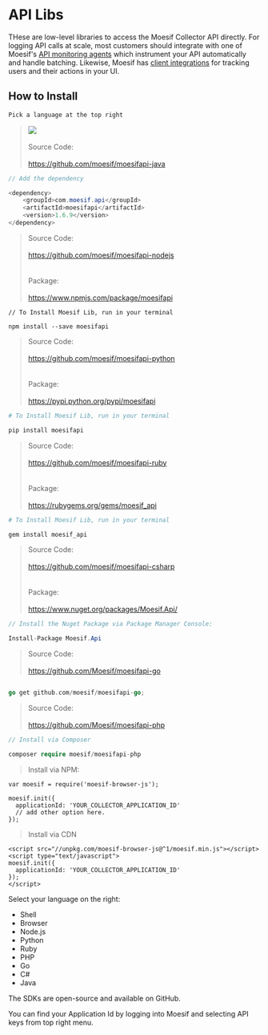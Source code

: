 # API Libs
THese are low-level libraries to access the Moesif Collector API directly. For logging API calls at scale, most 
customers should integrate with one of Moesif's <a href="https://www.moesif.com/implementation">API monitoring agents</a> which instrument your API automatically and handle batching. Likewise, Moesif has [client integrations](https://www.moesif.com/implementation/track-user-behaviors-with-browser?platform=browser) for tracking users and their actions in your UI.

## How to Install

```java
Pick a language at the top right
```

<blockquote class="lang-specific java">
<a href="https://bintray.com/moesif/maven/moesifapi/_latestVersion">
  <img src="https://api.bintray.com/packages/moesif/maven/moesifapi/images/download.svg">
</a>
<br><br>
Source Code:<br><br>
<a href="https://github.com/moesif/moesifapi-java">https://github.com/moesif/moesifapi-java</a>
</blockquote>

```java
// Add the dependency

<dependency>
	<groupId>com.moesif.api</groupId>
	<artifactId>moesifapi</artifactId>
	<version>1.6.9</version>
</dependency>
```
<blockquote class="lang-specific javascript--nodejs">
Source Code:<br><br>
<a href="https://github.com/moesif/moesifapi-nodejs">https://github.com/moesif/moesifapi-nodejs</a><br><br><br>
Package:<br><br>
<a href="https://www.npmjs.com/package/moesifapi">https://www.npmjs.com/package/moesifapi</a>
</blockquote>

```javascript--nodejs
// To Install Moesif Lib, run in your terminal

npm install --save moesifapi
```

<blockquote class="lang-specific python">
Source Code:<br><br>
<a href="https://github.com/moesif/moesifapi-python">https://github.com/moesif/moesifapi-python</a><br><br><br>
Package:<br><br>
<a href="https://pypi.python.org/pypi/moesifapi">https://pypi.python.org/pypi/moesifapi</a>
</blockquote>

```python
# To Install Moesif Lib, run in your terminal

pip install moesifapi
```

<blockquote class="lang-specific ruby">
Source Code:<br><br>
<a href="https://github.com/moesif/moesifapi-ruby">https://github.com/moesif/moesifapi-ruby</a></a><br><br><br>
Package:<br><br>
<a href="https://rubygems.org/gems/moesif_api">https://rubygems.org/gems/moesif_api</a>
</blockquote>

```ruby
# To Install Moesif Lib, run in your terminal

gem install moesif_api
```

<blockquote class="lang-specific csharp">
Source Code:<br><br>
<a href="https://github.com/moesif/moesifapi-csharp">https://github.com/moesif/moesifapi-csharp</a></a><br><br><br>
Package:<br><br>
<a href="https://www.nuget.org/packages/Moesif.Api/">https://www.nuget.org/packages/Moesif.Api/</a>
</blockquote>

```csharp
// Install the Nuget Package via Package Manager Console:

Install-Package Moesif.Api
```

<blockquote class="lang-specific go">
Source Code:<br><br>
<a href="https://github.com/Moesif/moesifapi-go">https://github.com/Moesif/moesifapi-go</a>
</blockquote>

```go

go get github.com/moesif/moesifapi-go;
```

<blockquote class="lang-specific php">
Source Code:<br><br>
<a href="https://github.com/Moesif/moesifapi-php">https://github.com/Moesif/moesifapi-php</a>
</blockquote>

```php
// Install via Composer

composer require moesif/moesifapi-php
```

<blockquote class="lang-specific javascript--browser">
Install via NPM:
</blockquote>

```javascript--browser
var moesif = require('moesif-browser-js');

moesif.init({
  applicationId: 'YOUR_COLLECTOR_APPLICATION_ID'
  // add other option here.
});
```

<blockquote class="lang-specific javascript--browser">
Install via CDN
</blockquote>

```javascript--browser
<script src="//unpkg.com/moesif-browser-js@^1/moesif.min.js"></script>
<script type="text/javascript">
moesif.init({
  applicationId: 'YOUR_COLLECTOR_APPLICATION_ID'
});
</script>
```

Select your language on the right:

* Shell
* Browser
* Node.js
* Python
* Ruby
* PHP
* Go
* C#
* Java

The SDKs are open-source and available on GitHub.

<aside class="notice">
You can find your Application Id by logging into Moesif 
and selecting API keys from top right menu.
</aside>